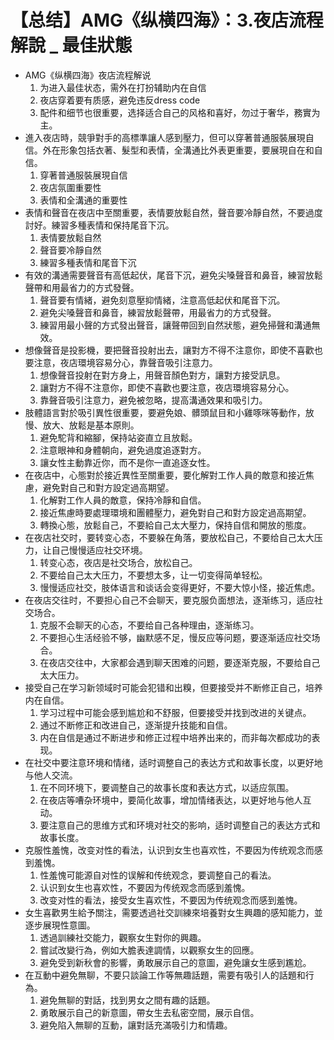 # 【总结】AMG《纵横四海》：3.夜店流程解說 _ 最佳狀態

-   AMG《纵横四海》夜店流程解说
    1.  为进入最佳状态，需外在打扮辅助内在自信
    2.  夜店穿着要有质感，避免违反dress code
    3.  配件和细节也很重要，选择适合自己的风格和喜好，勿过于奢华，務實为主。
-   進入夜店時，競爭對手的高標準讓人感到壓力，但可以穿著普通服裝展現自信。外在形象包括衣著、髮型和表情，全溝通比外表更重要，要展現自在和自信。
    1.  穿著普通服裝展現自信
    2.  夜店氛圍重要性
    3.  表情和全溝通的重要性
-   表情和聲音在夜店中至關重要，表情要放鬆自然，聲音要冷靜自然，不要過度討好。練習多種表情和保持尾音下沉。
    1.  表情要放鬆自然
    2.  聲音要冷靜自然
    3.  練習多種表情和尾音下沉
-   有效的溝通需要聲音有高低起伏，尾音下沉，避免尖嗓聲音和鼻音，練習放鬆聲帶和用最省力的方式發聲。
    1.  聲音要有情緒，避免刻意壓抑情緒，注意高低起伏和尾音下沉。
    2.  避免尖嗓聲音和鼻音，練習放鬆聲帶，用最省力的方式發聲。
    3.  練習用最小聲的方式發出聲音，讓聲帶回到自然狀態，避免掃聲和溝通無效。
-   想像聲音是投影機，要把聲音投射出去，讓對方不得不注意你，即使不喜歡也要注意，夜店環境容易分心，靠聲音吸引注意力。
    1.  想像聲音投射在對方身上，用聲音顏色對方，讓對方接受訊息。
    2.  讓對方不得不注意你，即使不喜歡也要注意，夜店環境容易分心。
    3.  靠聲音吸引注意力，避免被忽略，提高溝通效果和吸引力。
-   肢體語言對於吸引異性很重要，要避免娘、髒頭鼠目和小雞啄咪等動作，放慢、放大、放鬆是基本原則。
    1.  避免駝背和縮腳，保持站姿直立且放鬆。
    2.  注意眼神和身體朝向，避免過度追逐對方。
    3.  讓女性主動靠近你，而不是你一直追逐女性。
-   在夜店中，心態對於接近異性至關重要，要化解對工作人員的敵意和接近焦慮，避免對自己和對方設定過高期望。
    1.  化解對工作人員的敵意，保持冷靜和自信。
    2.  接近焦慮時要處理環境和團體壓力，避免對自己和對方設定過高期望。
    3.  轉換心態，放鬆自己，不要給自己太大壓力，保持自信和開放的態度。
-   在夜店社交时，要转变心态，不要躲在角落，要放松自己，不要给自己太大压力，让自己慢慢适应社交环境。
    1.  转变心态，夜店是社交场合，放松自己。
    2.  不要给自己太大压力，不要想太多，让一切变得简单轻松。
    3.  慢慢适应社交，肢体语言和谈话会变得更好，不要大惊小怪，接近焦虑。
-   在夜店交往时，不要担心自己不会聊天，要克服负面想法，逐渐练习，适应社交场合。
    1.  克服不会聊天的心态，不要给自己各种理由，逐渐练习。
    2.  不要担心生活经验不够，幽默感不足，慢反应等问题，要逐渐适应社交场合。
    3.  在夜店交往中，大家都会遇到聊天困难的问题，要逐渐克服，不要给自己太大压力。
-   接受自己在学习新领域时可能会犯错和出糗，但要接受并不断修正自己，培养内在自信。
    1.  学习过程中可能会感到尴尬和不舒服，但要接受并找到改进的关键点。
    2.  通过不断修正和改进自己，逐渐提升技能和自信。
    3.  内在自信是通过不断进步和修正过程中培养出来的，而非每次都成功的表现。
-   在社交中要注意环境和情绪，适时调整自己的表达方式和故事长度，以更好地与他人交流。
    1.  在不同环境下，要调整自己的故事长度和表达方式，以适应氛围。
    2.  在夜店等嘈杂环境中，要简化故事，增加情绪表达，以更好地与他人互动。
    3.  要注意自己的思维方式和环境对社交的影响，适时调整自己的表达方式和故事长度。
-   克服性羞愧，改变对性的看法，认识到女生也喜欢性，不要因为传统观念而感到羞愧。
    1.  性羞愧可能源自对性的误解和传统观念，要调整自己的看法。
    2.  认识到女生也喜欢性，不要因为传统观念而感到羞愧。
    3.  改变对性的看法，接受女生喜欢性，不要因为传统观念而感到羞愧。
-   女生喜歡男生給予關注，需要透過社交訓練來培養對女生興趣的感知能力，並逐步展現性意圖。
    1.  透過訓練社交能力，觀察女生對你的興趣。
    2.  嘗試改變行為，例如大膽表達調情，以觀察女生的回應。
    3.  避免受到新秋會的影響，勇敢展示自己的意圖，避免讓女生感到尷尬。
-   在互動中避免無聊，不要只談論工作等無趣話題，需要有吸引人的話題和行為。
    1.  避免無聊的對話，找到男女之間有趣的話題。
    2.  勇敢展示自己的新意圖，帶女生去私密空間，展示自信。
    3.  避免陷入無聊的互動，讓對話充滿吸引力和情趣。